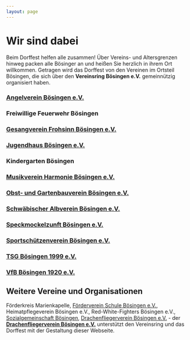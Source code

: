 ```yaml
---
layout: page
---
```


# Wir sind dabei

Beim Dorffest helfen alle zusammen! Über Vereins- und Altersgrenzen hinweg packen alle Bösinger an und heißen Sie herzlich in ihrem Ort willkommen. Getragen wird das Dorffest von den Vereinen im Ortsteil Bösingen, die sich über den **Vereinsring Bösingen e.V.** gemeinnützig organisiert haben.


### [Angelverein Bösingen e.V.](http://www.angelverein-boesingen.de/)

### Freiwillige Feuerwehr Bösingen

### [Gesangverein Frohsinn Bösingen e.V.](https://www.frohsinn-boesingen.de/)

### [Jugendhaus Bösingen e.V.](https://www.facebook.com/people/Jugendhaus-B%C3%B6singen/100064362444322/)

### Kindergarten Bösingen

### [Musikverein Harmonie Bösingen e.V.](https://www.mvhb.de/)

### [Obst- und Gartenbauverein Bösingen e.V.](https://www.ogv-boesingen.de/)

### [Schwäbischer Albverein Bösingen e.V.](https://boesingen.albverein.eu/)

### [Speckmockelzunft Bösingen e.V.](https://smzb.de/)

### [Sportschützenverein Bösingen e.V.](https://www.ssv-boesingen.de/)

### [TSG Bösingen 1999 e.V.](https://www.tsg-bösingen.de/)

### [VfB Bösingen 1920 e.V.](https://www.vfb-boesingen.de/)


## Weitere Vereine und Organisationen

Förderkreis Marienkapelle, [Förderverein Schule Bösingen e.V.](http://www.schule-boesingen.de/), Heimatpflegeverein Bösingen e.V., Red-White-Fighters Bösingen e.V., [Sozialgemeinschaft Bösingen](https://se-eschach-neckar.drs.de/kirchengemeinden-der-seelsorgeeinheit/boesingen/sozialgemeinschaft.html), [Drachenfliegerverein Bösingen e.V.](https://www.dfvb.de/) - der **[Drachenfliegerverein Bösingen e.V.](https://www.dfvb.de/)** unterstützt den Vereinsring und das Dorffest mit der Gestaltung dieser Webseite.

